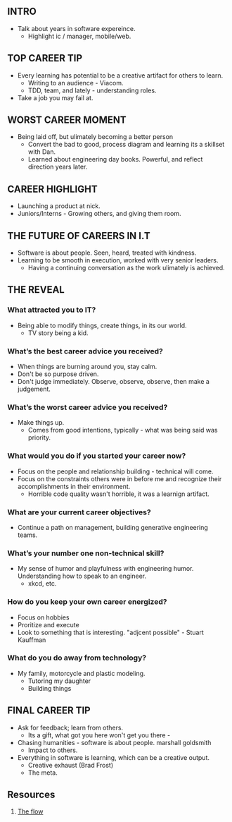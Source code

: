 ## INTRO
- Talk about years in software expereince.
    - Highlight ic / manager, mobile/web.

## TOP CAREER TIP
-  Every learning has potential to be a creative artifact for others to learn.
    - Writing to an audience - Viacom.
    - TDD, team, and lately - understanding roles.
- Take a job you may fail at.

## WORST CAREER MOMENT
- Being laid off, but ulimately becoming a better person
    - Convert the bad to good, process diagram and learning its a skillset with Dan.
    - Learned about engineering day books. Powerful, and reflect direction years later.

## CAREER HIGHLIGHT
- Launching a product at nick.
- Juniors/Interns - Growing others, and giving them room.

## THE FUTURE OF CAREERS IN I.T
- Software is about people. Seen, heard, treated with kindness.
- Learning to be smooth in execution, worked with very senior leaders.
    - Having a continuing conversation as the work ulimately is achieved.

## THE REVEAL

### What attracted you to IT?
- Being able to modify things, create things, in its our world.
    - TV story being a kid.

### What’s the best career advice you received?
- When things are burning around you, stay calm.
- Don't be so purpose driven.
- Don't judge immediately. Observe, observe, observe, then make a judgement.

### What’s the worst career advice you received?
- Make things up.
    - Comes from good intentions, typically - what was being said was priority.

### What would you do if you started your career now?
- Focus on the people and relationship building - technical will come.
- Focus on the constraints others were in before me and recognize their accomplishments in their environment.
    - Horrible code quality wasn't horrible, it was a learnign artifact.

### What are your current career objectives?
- Continue a path on management, building generative engineering teams.

### What’s your number one non-technical skill?
- My sense of humor and playfulness with engineering humor. Understanding how to speak to an engineer.
    - xkcd, etc.

### How do you keep your own career energized?
- Focus on hobbies
- Proritize and execute
- Look to something that is interesting. "adjcent possible" - Stuart Kauffman 

### What do you do away from technology?
- My family, motorcycle and plastic modeling.
    - Tutoring my daughter
    - Building things

## FINAL CAREER TIP
- Ask for feedback; learn from others.
    - Its a gift, what got you here won't get you there - 
- Chasing humanities - software is about people. marshall goldsmith
    - Impact to others.
- Everything in software is learning, which can be a creative output.
    - Creative exhaust (Brad Frost)
    - The meta.

## Resources

1. [The flow](http://itcareerenergizer.com/flow/)
